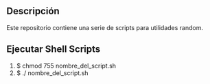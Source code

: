 ## Descripción

 Este repositorio contiene una serie de scripts para utilidades random.
 
## Ejecutar Shell Scripts
 1. $ chmod 755 nombre_del_script.sh
 2. $ ./ nombre_del_script.sh
